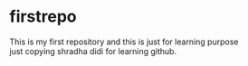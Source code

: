 # firstrepo
This is my first repository and this is just for learning purpose
<br>
just copying shradha didi for learning github.
